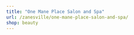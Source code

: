 ```yaml
---
title: "One Mane Place Salon and Spa"
url: /zanesville/one-mane-place-salon-and-spa/
shop: beauty
---
```

